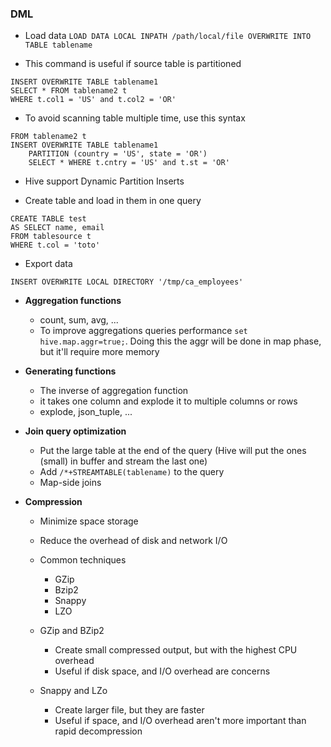 ### DML
- Load data
```LOAD DATA LOCAL INPATH /path/local/file OVERWRITE INTO TABLE tablename```

- This command is useful if source table is partitioned

```
INSERT OVERWRITE TABLE tablename1
SELECT * FROM tablename2 t
WHERE t.col1 = 'US' and t.col2 = 'OR'
```
- To avoid scanning table multiple time, use this syntax

```
FROM tablename2 t
INSERT OVERWRITE TABLE tablename1
	PARTITION (country = 'US', state = 'OR') 
	SELECT * WHERE t.cntry = 'US' and t.st = 'OR'
```

- Hive support Dynamic Partition Inserts

- Create table and load in them in one query 

```
CREATE TABLE test
AS SELECT name, email 
FROM tablesource t
WHERE t.col = 'toto'
```

- Export data 

```INSERT OVERWRITE LOCAL DIRECTORY '/tmp/ca_employees'```

- **Aggregation functions** 
    - count, sum, avg, ...
    - To improve aggregations queries performance ``set hive.map.aggr=true;``. Doing this the aggr will be done in 
    map phase, but it'll require more memory
        
- **Generating functions**
    - The inverse of aggregation function
    - it takes one column and explode it to multiple columns or rows
    - explode, json_tuple, ...
    
- **Join query optimization**
    - Put the large table at the end of the query (Hive will put the ones (small) in buffer and stream the last one) 
    - Add ``/*+STREAMTABLE(tablename)`` to the query
    - Map-side joins
    

- **Compression**
    - Minimize space storage
    - Reduce the overhead of disk and network I/O
    
    - Common techniques
        - GZip
        - Bzip2
        - Snappy
        - LZO
    
    - GZip and BZip2
        - Create small compressed output, but with the highest CPU overhead
        - Useful if disk space, and I/O overhead are concerns    
    - Snappy and LZo
        - Create larger file, but they are faster
        - Useful if space, and I/O overhead aren't more important than rapid decompression